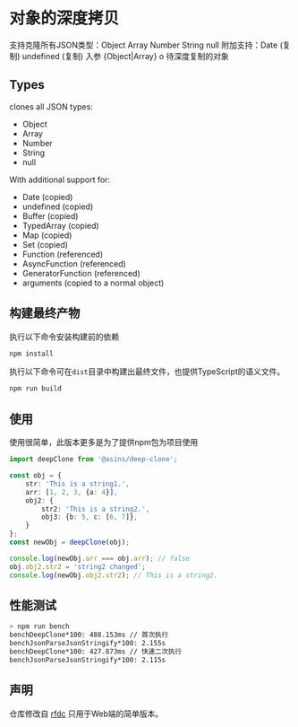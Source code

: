 # 对象的深度拷贝

 支持克隆所有JSON类型：Object Array Number String null
 附加支持：Date (复制) undefined (复制)
 入参 {Object|Array} o 待深度复制的对象

## Types

clones all JSON types:
- Object
- Array
- Number
- String
- null

With additional support for:
- Date (copied)
- undefined (copied)
- Buffer (copied)
- TypedArray (copied)
- Map (copied)
- Set (copied)
- Function (referenced)
- AsyncFunction (referenced)
- GeneratorFunction (referenced)
- arguments (copied to a normal object)

## 构建最终产物

执行以下命令安装构建前的依赖
```bash
npm install
```

执行以下命令可在`dist`目录中构建出最终文件，也提供TypeScript的语义文件。
```bash
npm run build
```

## 使用
使用很简单，此版本更多是为了提供npm包为项目使用
```typescript
import deepClone from '@asins/deep-clone';

const obj = {
    str: 'This is a string1.',
    arr: [1, 2, 3, {a: 4}],
    obj2: {
        str2: 'This is a string2.',
        obj3: {b: 5, c: [6, 7]},
    }
};
const newObj = deepClone(obj);

console.log(newObj.arr === obj.arr); // false
obj.obj2.str2 = 'string2 changed';
console.log(newObj.obj2.str2); // This is a string2.
```

## 性能测试

```bash
> npm run bench
benchDeepClone*100: 488.153ms // 首次执行
benchJsonParseJsonStringify*100: 2.155s
benchDeepClone*100: 427.873ms // 快速二次执行
benchJsonParseJsonStringify*100: 2.115s
```

## 声明
仓库修改自 [rfdc](https://github.com/davidmarkclements/rfdc)
只用于Web端的简单版本。